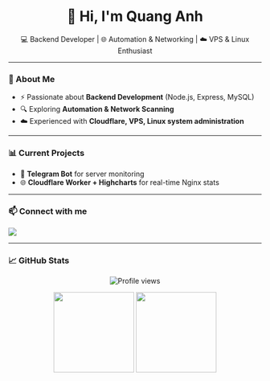 <h1 align="center">👋 Hi, I'm Quang Anh</h1>

<p align="center">
💻 Backend Developer | 🌐 Automation & Networking | ☁️ VPS & Linux Enthusiast
</p>

---

### 🚀 About Me
- ⚡ Passionate about **Backend Development** (Node.js, Express, MySQL)  
- 🔍 Exploring **Automation & Network Scanning**  
- ☁️ Experienced with **Cloudflare, VPS, Linux system administration**  

---

### 📊 Current Projects
- 🐧 **Telegram Bot** for server monitoring  
- 🌐 **Cloudflare Worker + Highcharts** for real-time Nginx stats  

---

### 📫 Connect with me
<p align="left">
  <a href="https://t.me/quangganh" target="_blank">
    <img src="https://img.shields.io/badge/Telegram-2CA5E0?style=for-the-badge&logo=telegram&logoColor=white"/>
  </a>
</p>

---

### 📈 GitHub Stats
<p align="center">
  <img src="https://komarev.com/ghpvc/?username=quangg-anh&color=blue" alt="Profile views"/>
</p>

<p align="center">
  <img src="https://github-readme-stats.vercel.app/api?username=quangg-anh&show_icons=true&theme=radical" height="160px"/>
  <img src="https://github-readme-stats.vercel.app/api/top-langs/?username=quangg-anh&layout=compact&theme=radical" height="160px"/>
</p>
